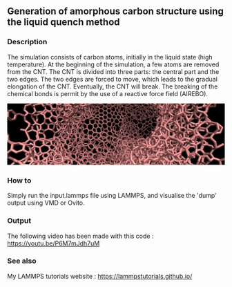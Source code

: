 ## Generation of amorphous carbon structure  using the liquid quench method

### Description

The simulation consists of carbon atoms, initially in the liquid state (high temperature). At the beginning of the simulation, a few atoms are removed from the CNT. The CNT is divided into three parts: the central part and the two edges. The two edges are forced to move, which leads to the gradual elongation of the CNT. Eventually, the CNT will break. The breaking of the chemical bonds is permit by the use of a reactive force field (AIREBO). 

![Algorithm schema](./AmorphousCarbon.jpeg)

### How to

Simply run the input.lammps file using LAMMPS, and visualise the 'dump' output using VMD or Ovito.

### Output

The following video has been made with this code : https://youtu.be/P6M7mJdh7uM

### See also

My LAMMPS tutorials website : https://lammpstutorials.github.io/


